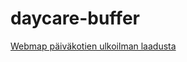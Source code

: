 # daycare-buffer
[Webmap päiväkotien ulkoilman laadusta](https://github.com/vipy123/daycare-buffer/index.html)
